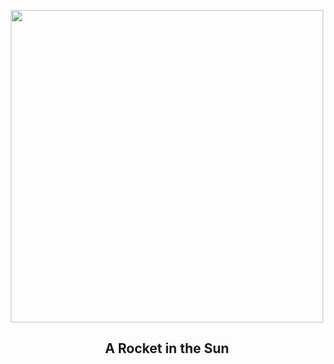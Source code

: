 
<p align="center"><img src="https://apod.nasa.gov/apod/image/2509/IMAP-IG2-001_1024.JPG" width="500" height="500"></p>
<h2 align="center">A Rocket in the Sun </h2>
